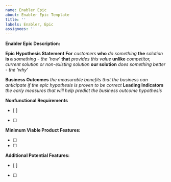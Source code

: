 ```yaml
---
name: Enabler Epic
about: Enabler Epic Template
title: ''
labels: Enabler, Epic
assignees: ''
---
```

**Enabler Epic Description:** 


**Epic Hypothesis Statement**
**For** _customers_
**who** _do something_
**the** _solution_
**is a** _something - the 'how'_
**that** _provides this value_
**unlike** _competitor, current solution or non-existing solution_
**our solution** _does something better - the 'why'_

**Business Outcomes** _the measurable benefits that the business can anticipate if the epic hypothesis is proven to be correct_
**Leading Indicators** _the early measures that will help predict the business outcome hypothesis_

**Nonfunctional Requirements**
- [ ]
- [ ]

**Minimum Viable Product Features:**

- [ ] 
- [ ] 

**Additional Potential Features:**
- [ ]
- [ ]
